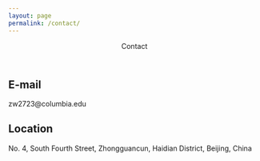 ```yaml
---
layout: page
permalink: /contact/
---
```


<article class="post">
    <header class="post-header home">
      <div class="post-title">Contact</div>
    </header>
    <h2>E-mail</h2>
    <div>zw2723@columbia.edu</div>
    <h2>Location</h2>
    <div>No. 4, South Fourth Street, Zhongguancun, Haidian District, Beijing, China</div>
</article>